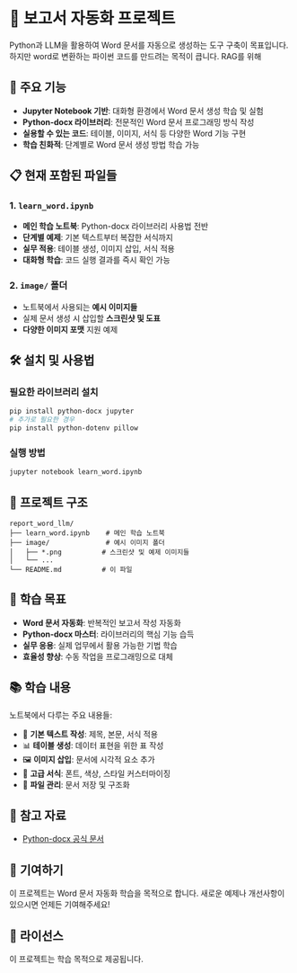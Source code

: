 # 📄 보고서 자동화 프로젝트 

Python과 LLM을 활용하여 Word 문서를 자동으로 생성하는 도구 구축이 목표입니다. 하지만 word로 변환하는 파이썬 코드를 만드려는 목적이 큽니다. RAG를 위해

## 🚀 주요 기능

- **Jupyter Notebook 기반**: 대화형 환경에서 Word 문서 생성 학습 및 실험
- **Python-docx 라이브러리**: 전문적인 Word 문서 프로그래밍 방식 작성
- **실용할 수 있는 코드**: 테이블, 이미지, 서식 등 다양한 Word 기능 구현
- **학습 친화적**: 단계별로 Word 문서 생성 방법 학습 가능

## 📋 현재 포함된 파일들

### 1. `learn_word.ipynb`

- **메인 학습 노트북**: Python-docx 라이브러리 사용법 전반
- **단계별 예제**: 기본 텍스트부터 복잡한 서식까지
- **실무 적용**: 테이블 생성, 이미지 삽입, 서식 적용
- **대화형 학습**: 코드 실행 결과를 즉시 확인 가능

### 2. `image/` 폴더

- 노트북에서 사용되는 **예시 이미지들**
- 실제 문서 생성 시 삽입할 **스크린샷 및 도표**
- **다양한 이미지 포맷** 지원 예제

## 🛠️ 설치 및 사용법

### 필요한 라이브러리 설치

```bash
pip install python-docx jupyter
# 추가로 필요한 경우
pip install python-dotenv pillow
```

### 실행 방법

```bash
jupyter notebook learn_word.ipynb
```

## 📁 프로젝트 구조

```
report_word_llm/
├── learn_word.ipynb    # 메인 학습 노트북
├── image/              # 예시 이미지 폴더
│   ├── *.png          # 스크린샷 및 예제 이미지들
│   └── ...
└── README.md          # 이 파일
```

## 🎯 학습 목표

- **Word 문서 자동화**: 반복적인 보고서 작성 자동화
- **Python-docx 마스터**: 라이브러리의 핵심 기능 습득
- **실무 응용**: 실제 업무에서 활용 가능한 기법 학습
- **효율성 향상**: 수동 작업을 프로그래밍으로 대체

## 📚 학습 내용

노트북에서 다루는 주요 내용들:

- 📝 **기본 텍스트 작성**: 제목, 본문, 서식 적용
- 📊 **테이블 생성**: 데이터 표현을 위한 표 작성
- 🖼️ **이미지 삽입**: 문서에 시각적 요소 추가
- 🎨 **고급 서식**: 폰트, 색상, 스타일 커스터마이징
- 💾 **파일 관리**: 문서 저장 및 구조화

## 🔗 참고 자료

- [Python-docx 공식 문서](https://python-docx.readthedocs.io/)

## 🤝 기여하기

이 프로젝트는 Word 문서 자동화 학습을 목적으로 합니다. 새로운 예제나 개선사항이 있으시면 언제든 기여해주세요!

## 📄 라이선스

이 프로젝트는 학습 목적으로 제공됩니다.
